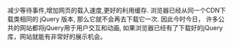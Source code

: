 减少等待事件,增加网页的载入速度,更好的利用缓存.
浏览器已经从同一个CDN下载类相同的 jQuery 版本, 那么它就不会再去下载它一次. 因此今时今日，
许多公共的网站都将jQuery用于用户交互和动画, 如果浏览器已经有了下载好的jQuery库，网站就能有非常好的展示机会。
